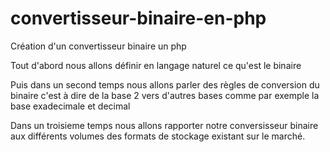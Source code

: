 # convertisseur-binaire-en-php

Création d'un convertisseur binaire un php

Tout d'abord nous allons définir en langage naturel ce qu'est le binaire

Puis dans un second temps nous allons parler des règles de conversion du binaire c'est à dire de la base 2 vers d'autres bases comme par exemple la base exadecimale et decimal

Dans un troisieme temps nous allons rapporter notre conversisseur binaire aux différents volumes des formats de stockage existant sur le marché. 
